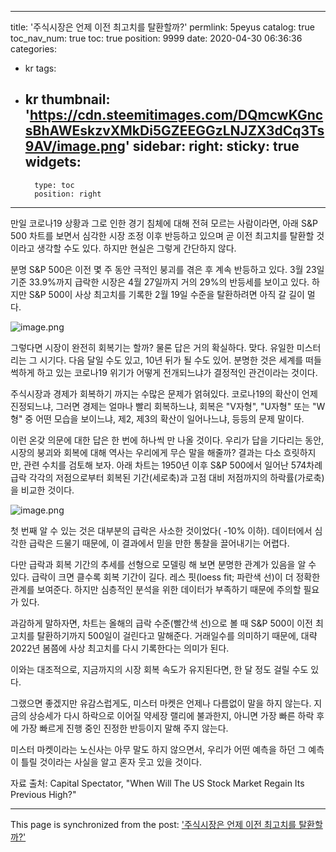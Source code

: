 
---
title: '주식시장은 언제 이전 최고치를 탈환할까?'
permlink: 5peyus
catalog: true
toc_nav_num: true
toc: true
position: 9999
date: 2020-04-30 06:36:36
categories:
- kr
tags:
- kr
thumbnail: 'https://cdn.steemitimages.com/DQmcwKGncsBhAWEskzvXMkDi5GZEEGGzLNJZX3dCq3Ts9AV/image.png'
sidebar:
    right:
        sticky: true
widgets:
    -
        type: toc
        position: right
---


만일 코로나19 상황과 그로 인한 경기 침체에 대해 전혀 모르는 사람이라면, 아래 S&P 500 차트를 보면서 심각한 시장 조정 이후 반등하고 있으며 곧 이전 최고치를 탈환할 것이라고 생각할 수도 있다. 하지만 현실은 그렇게 간단하지 않다.​

분명 S&P 500은 이전 몇 주 동안 극적인 붕괴를 겪은 후 계속 반등하고 있다. 3월 23일 기준 33.9%까지 급락한 시장은 4월 27일까지 거의 29%의 반등세를 보이고 있다. 하지만 S&P 500이 사상 최고치를 기록한 2월 19일 수준을 탈환하려면 아직 갈 길이 멀다.

![image.png](https://cdn.steemitimages.com/DQmcwKGncsBhAWEskzvXMkDi5GZEEGGzLNJZX3dCq3Ts9AV/image.png)

그렇다면 시장이 완전히 회복기는 할까? 물론 답은 거의 확실하다. 맞다. 유일한 미스터리는 그 시기다. 다음 달일 수도 있고, 10년 뒤가 될 수도 있어. 분명한 것은 세계를 떠들썩하게 하고 있는 코로나19 위기가 어떻게 전개되느냐가 결정적인 관건이라는 것이다.​

주식시장과 경제가 회복하기 까지는 수많은 문제가 얽혀있다. 코로나19의 확산이 언제 진정되느냐, 그러면 경제는 얼마나 빨리 회복하느냐, 회복은 "V자형", "U자형" 또는 "W형" 중 어떤 모습을 보이느냐, 제2, 제3의 확산이 일어나느냐, 등등의 문제 말이다.​

이런 온갖 의문에 대한 답은 한 번에 하나씩 만 나올 것이다. 우리가 답을 기다리는 동안, 시장의 붕괴와 회복에 대해 역사는 우리에게 무슨 말을 해줄까? 결과는 다소 흐릿하지만, 관련 수치를 검토해 보자. 아래 차트는 1950년 이후 S&P 500에서 일어난 574차례 급락 각각의 저점으로부터 회복된 기간(세로축)과 고점 대비 저점까지의 하락률(가로축)을 비교한 것이다.


![image.png](https://cdn.steemitimages.com/DQmXwWX3KWrnd49pBgaibYZLRHJhaY3HQ8Z5FHQhJvmv1su/image.png)

첫 번째 알 수 있는 것은 대부분의 급락은 사소한 것이었다( -10% 이하). 데이터에서 심각한 급락은 드물기 때문에, 이 결과에서 믿을 만한 통찰을 끌어내기는 어렵다. ​

다만 급락과 회복 기간의 추세를 선형으로 모델링 해 보면 분명한 관계가 있음을 알 수 있다. 급락이 크면 클수록 회복 기간이 길다. 레스 핏(loess fit; 파란색 선)이 더 정확한 관계를 보여준다. 하지만 심층적인 분석을 위한 데이터가 부족하기 때문에 주의할 필요가 있다.​

과감하게 말하자면, 차트는 올해의 급락 수준(빨간색 선)으로 볼 때 S&P 500이 이전 최고치를 탈환하기까지 500일이 걸린다고 말해준다. 거래일수를 의미하기 때문에, 대략 2022년 봄쯤에 사상 최고치를 다시 기록한다는 의미가 된다.​

이와는 대조적으로, 지금까지의 시장 회복 속도가 유지된다면, 한 달 정도 걸릴 수도 있다. ​

그랬으면 좋겠지만 유감스럽게도, 미스터 마켓은 언제나 다름없이 말을 하지 않는다. 지금의 상승세가 다시 하락으로 이어질 약세장 랠리에 불과한지, 아니면 가장 빠른 하락 후에 가장 빠르게 진행 중인 진정한 반등이지 말해 주지 않는다. ​

미스터 마켓이라는 노신사는 아무 말도 하지 않으면서, 우리가 어떤 예측을 하던 그 예측이 틀릴 것이라는 사실을 알고 혼자 웃고 있을 것이다.​

자료 출처: Capital Spectator, "When Will The US Stock Market Regain Its Previous High?"

- - -

This page is synchronized from the post: ['주식시장은 언제 이전 최고치를 탈환할까?'](https://steemit.com/@pius.pius/5peyus)
